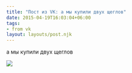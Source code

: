 ```yaml
---
title: "Пост из VK: а мы купили двух щеглов"
date: 2015-04-19T16:03:04+06:00
tags:
- from vk
layout: layouts/post.njk
---
```

а мы купили двух щеглов

![](https://sun9-66.userapi.com/c624930/v624930808/2a55e/VN3hf6tMctU.jpg)